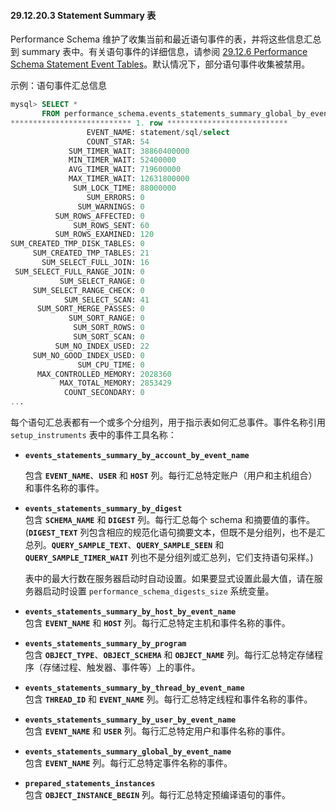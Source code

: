 #### 29.12.20.3 Statement Summary 表

Performance Schema 维护了收集当前和最近语句事件的表，并将这些信息汇总到 summary 表中。有关语句事件的详细信息，请参阅 [29.12.6 Performance Schema Statement Event Tables](#performance-schema-statement-event-tables)。默认情况下，部分语句事件收集被禁用。

示例：语句事件汇总信息

```sql
mysql> SELECT *
       FROM performance_schema.events_statements_summary_global_by_event_name\G
*************************** 1. row ***************************
                 EVENT_NAME: statement/sql/select
                 COUNT_STAR: 54
             SUM_TIMER_WAIT: 38860400000
             MIN_TIMER_WAIT: 52400000
             AVG_TIMER_WAIT: 719600000
             MAX_TIMER_WAIT: 12631800000
              SUM_LOCK_TIME: 88000000
                 SUM_ERRORS: 0
               SUM_WARNINGS: 0
          SUM_ROWS_AFFECTED: 0
              SUM_ROWS_SENT: 60
          SUM_ROWS_EXAMINED: 120
SUM_CREATED_TMP_DISK_TABLES: 0
     SUM_CREATED_TMP_TABLES: 21
       SUM_SELECT_FULL_JOIN: 16
 SUM_SELECT_FULL_RANGE_JOIN: 0
           SUM_SELECT_RANGE: 0
     SUM_SELECT_RANGE_CHECK: 0
            SUM_SELECT_SCAN: 41
      SUM_SORT_MERGE_PASSES: 0
             SUM_SORT_RANGE: 0
              SUM_SORT_ROWS: 0
              SUM_SORT_SCAN: 0
          SUM_NO_INDEX_USED: 22
     SUM_NO_GOOD_INDEX_USED: 0
               SUM_CPU_TIME: 0
      MAX_CONTROLLED_MEMORY: 2028360
           MAX_TOTAL_MEMORY: 2853429
            COUNT_SECONDARY: 0
...
```



每个语句汇总表都有一个或多个分组列，用于指示表如何汇总事件。事件名称引用 `setup_instruments` 表中的事件工具名称：

- **`events_statements_summary_by_account_by_event_name`** 
  
  包含 **`EVENT_NAME`**、**`USER`** 和 **`HOST`** 列。每行汇总特定账户（用户和主机组合）和事件名称的事件。
  
- **`events_statements_summary_by_digest`**  
  包含 **`SCHEMA_NAME`** 和 **`DIGEST`** 列。每行汇总每个 schema 和摘要值的事件。  
  (**`DIGEST_TEXT`** 列包含相应的规范化语句摘要文本，但既不是分组列，也不是汇总列。**`QUERY_SAMPLE_TEXT`**、**`QUERY_SAMPLE_SEEN`** 和 **`QUERY_SAMPLE_TIMER_WAIT`** 列也不是分组列或汇总列，它们支持语句采样。)

  表中的最大行数在服务器启动时自动设置。如果要显式设置此最大值，请在服务器启动时设置 `performance_schema_digests_size` 系统变量。

- **`events_statements_summary_by_host_by_event_name`**  
  包含 **`EVENT_NAME`** 和 **`HOST`** 列。每行汇总特定主机和事件名称的事件。

- **`events_statements_summary_by_program`**  
  包含 **`OBJECT_TYPE`**、**`OBJECT_SCHEMA`** 和 **`OBJECT_NAME`** 列。每行汇总特定存储程序（存储过程、触发器、事件等）上的事件。

- **`events_statements_summary_by_thread_by_event_name`**  
  包含 **`THREAD_ID`** 和 **`EVENT_NAME`** 列。每行汇总特定线程和事件名称的事件。

- **`events_statements_summary_by_user_by_event_name`**  
  包含 **`EVENT_NAME`** 和 **`USER`** 列。每行汇总特定用户和事件名称的事件。

- **`events_statements_summary_global_by_event_name`**  
  包含 **`EVENT_NAME`** 列。每行汇总特定事件名称的事件。

- **`prepared_statements_instances`**  
  包含 **`OBJECT_INSTANCE_BEGIN`** 列。每行汇总特定预编译语句的事件。